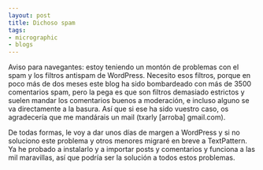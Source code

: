 ```yaml
---
layout: post
title: Dichoso spam
tags:
- micrographic
- blogs
---
```

Aviso para navegantes: estoy teniendo un montón de problemas con el spam y los filtros antispam de WordPress. Necesito esos filtros, porque en poco más de dos meses este blog ha sido bombardeado con más de 3500 comentarios spam, pero la pega es que son filtros demasiado estrictos y suelen mandar los comentarios buenos a moderación, e incluso alguno se va directamente a la basura. Así que si ese ha sido vuestro caso, os agradecería que me mandárais un mail (txarly [arroba] gmail.com).

De todas formas, le voy a dar unos días de margen a WordPress y si no soluciono este problema y otros menores migraré en breve a TextPattern. Ya he probado a instalarlo y a importar posts y comentarios y funciona a las mil maravillas, así que podría ser la solución a todos estos problemas.
